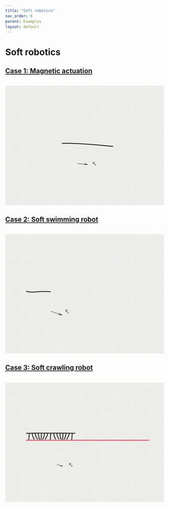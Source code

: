 ```yaml
---
title: "Soft robotics"
nav_order: 8
parent: Examples
layout: default
---
```


# Soft robotics

## [Case 1: Magnetic actuation](soft_robot_case_1.html)
<br/><img src='../assets/videos/robot_1.gif' width="600">

## [Case 2: Soft swimming robot](soft_robot_case_2.html)
<br/><img src='../assets/videos/robot_2.gif' width="600">

## [Case 3: Soft crawling robot](soft_robot_case_3.html)
<br/><img src='../assets/videos/robot_3.gif' width="600">
